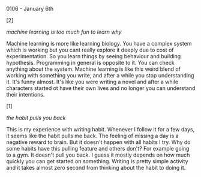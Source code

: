 0106 - January 6th

[2]

*machine learning is too much fun to learn why*

Machine learning is more like learning biology. You have a complex system which is working but you cant really explore it deeply due to cost of experimentation. So you learn things by seeing behaviour and building hypothesis. Programming in general is opposite to it. You can check anything about the system. Machine learning is like this weird blend of working with something you write, and after a while you stop understanding it. It's funny almost. It's like you were writing a novel and after a while characters started ot have their own lives and no longer you can understand their intentions.

[1]

*the habit pulls you back*

This is my experience with writing habit. Whenever I follow it for a few days, it seems like the habit pulls me back. The feeling of missing a day is a negative reward to brain. But it doesn't happen with all habits I try. Why do some habits have this pulling feature and others don't? For example going to a gym. It doesn't pull you back. I guess it mostly depends on how much quickly you can get started on something. Writing is pretty simple activity and it takes almost zero second from thinking about the habit to doing it.
